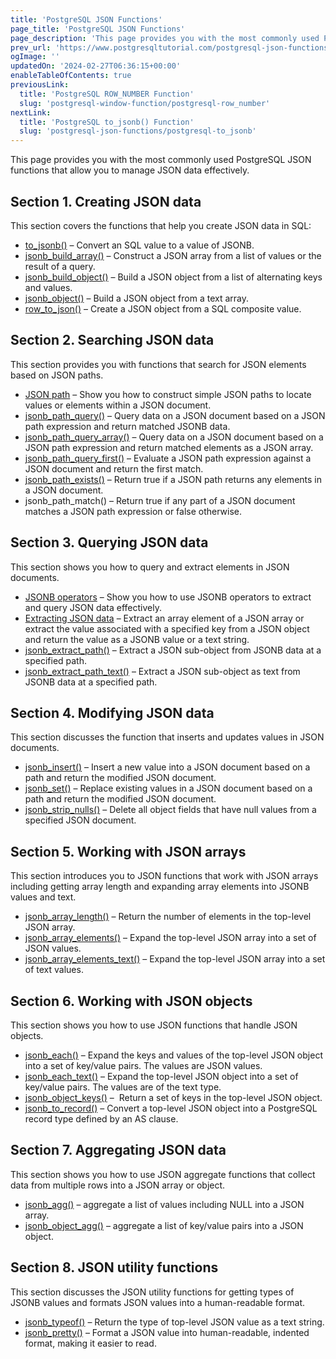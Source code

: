 ```yaml
---
title: 'PostgreSQL JSON Functions'
page_title: 'PostgreSQL JSON Functions'
page_description: 'This page provides you with the most commonly used PostgreSQL JSON functions that allow you to manage JSON data effectively.'
prev_url: 'https://www.postgresqltutorial.com/postgresql-json-functions/'
ogImage: ''
updatedOn: '2024-02-27T06:36:15+00:00'
enableTableOfContents: true
previousLink:
  title: 'PostgreSQL ROW_NUMBER Function'
  slug: 'postgresql-window-function/postgresql-row_number'
nextLink:
  title: 'PostgreSQL to_jsonb() Function'
  slug: 'postgresql-json-functions/postgresql-to_jsonb'
---
```


This page provides you with the most commonly used PostgreSQL JSON functions that allow you to manage JSON data effectively.

## Section 1\. Creating JSON data

This section covers the functions that help you create JSON data in SQL:

- [to_jsonb()](postgresql-json-functions/postgresql-to_jsonb) – Convert an SQL value to a value of JSONB.
- [jsonb_build_array()](postgresql-json-functions/postgresql-jsonb_build_array) – Construct a JSON array from a list of values or the result of a query.
- [jsonb_build_object()](postgresql-json-functions/postgresql-jsonb_build_object) – Build a JSON object from a list of alternating keys and values.
- [jsonb_object()](postgresql-json-functions/postgresql-jsonb_object) – Build a JSON object from a text array.
- [row_to_json()](postgresql-json-functions/postgresql-row_to_json) – Create a JSON object from a SQL composite value.

## Section 2\. Searching JSON data

This section provides you with functions that search for JSON elements based on JSON paths.

- [JSON path](postgresql-json-functions/postgresql-json-path) – Show you how to construct simple JSON paths to locate values or elements within a JSON document.
- [jsonb_path_query()](postgresql-json-functions/postgresql-jsonb_path_query) – Query data on a JSON document based on a JSON path expression and return matched JSONB data.
- [jsonb_path_query_array()](postgresql-json-functions/postgresql-jsonb_path_query_array) – Query data on a JSON document based on a JSON path expression and return matched elements as a JSON array.
- [jsonb_path_query_first()](postgresql-json-functions/postgresql-jsonb_path_query_first) – Evaluate a JSON path expression against a JSON document and return the first match.
- [jsonb_path_exists()](postgresql-json-functions/postgresql-jsonb_path_exists) – Return true if a JSON path returns any elements in a JSON document.
- jsonb_path_match() – Return true if any part of a JSON document matches a JSON path expression or false otherwise.

## Section 3\. Querying JSON data

This section shows you how to query and extract elements in JSON documents.

- [JSONB operators](postgresql-json-functions/postgresql-jsonb-operators) – Show you how to use JSONB operators to extract and query JSON data effectively.
- [Extracting JSON data](postgresql-json-functions/postgresql-json-extract) – Extract an array element of a JSON array or extract the value associated with a specified key from a JSON object and return the value as a JSONB value or a text string.
- [jsonb_extract_path()](postgresql-json-functions/postgresql-jsonb_extract_path) – Extract a JSON sub\-object from JSONB data at a specified path.
- [jsonb_extract_path_text()](postgresql-json-functions/postgresql-jsonb_extract_path_text) – Extract a JSON sub\-object as text from JSONB data at a specified path.

## Section 4\. Modifying JSON data

This section discusses the function that inserts and updates values in JSON documents.

- [jsonb_insert()](postgresql-json-functions/postgresql-jsonb_insert) – Insert a new value into a JSON document based on a path and return the modified JSON document.
- [jsonb_set()](postgresql-json-functions/postgresql-jsonb_set) – Replace existing values in a JSON document based on a path and return the modified JSON document.
- [jsonb_strip_nulls()](postgresql-json-functions/postgresql-jsonb_strip_nulls) – Delete all object fields that have null values from a specified JSON document.

## Section 5\. Working with JSON arrays

This section introduces you to JSON functions that work with JSON arrays including getting array length and expanding array elements into JSONB values and text.

- [jsonb_array_length()](postgresql-json-functions/postgresql-jsonb_array_length) – Return the number of elements in the top\-level JSON array.
- [jsonb_array_elements()](postgresql-json-functions/postgresql-jsonb_array_elements) – Expand the top\-level JSON array into a set of JSON values.
- [jsonb_array_elements_text()](postgresql-json-functions/postgresql-jsonb_array_elements_text) – Expand the top\-level JSON array into a set of text values.

## Section 6\. Working with JSON objects

This section shows you how to use JSON functions that handle JSON objects.

- [jsonb_each()](postgresql-json-functions/postgresql-jsonb_each) – Expand the keys and values of the top\-level JSON object into a set of key/value pairs. The values are JSON values.
- [jsonb_each_text()](postgresql-json-functions/postgresql-jsonb_each_text) – Expand the top\-level JSON object into a set of key/value pairs. The values are of the text type.
- [jsonb_object_keys()](postgresql-json-functions/postgresql-jsonb_object_keys) –  Return a set of keys in the top\-level JSON object.
- [jsonb_to_record()](postgresql-json-functions/postgresql-jsonb_to_record) – Convert a top\-level JSON object into a PostgreSQL record type defined by an AS clause.

## Section 7\. Aggregating JSON data

This section shows you how to use JSON aggregate functions that collect data from multiple rows into a JSON array or object.

- [jsonb_agg()](postgresql-json-functions/postgresql-jsonb_agg) – aggregate a list of values including NULL into a JSON array.
- [jsonb_object_agg()](postgresql-json-functions/postgresql-jsonb_object_agg) – aggregate a list of key/value pairs into a JSON object.

## Section 8\. JSON utility functions

This section discusses the JSON utility functions for getting types of JSONB values and formats JSON values into a human\-readable format.

- [jsonb_typeof()](postgresql-json-functions/postgresql-jsonb_typeof) – Return the type of top\-level JSON value as a text string.
- [jsonb_pretty()](postgresql-json-functions/postgresql-jsonb_pretty) – Format a JSON value into human\-readable, indented format, making it easier to read.
